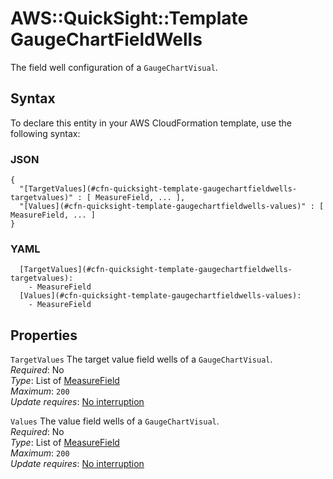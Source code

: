 # AWS::QuickSight::Template GaugeChartFieldWells<a name="aws-properties-quicksight-template-gaugechartfieldwells"></a>

The field well configuration of a `GaugeChartVisual`\.

## Syntax<a name="aws-properties-quicksight-template-gaugechartfieldwells-syntax"></a>

To declare this entity in your AWS CloudFormation template, use the following syntax:

### JSON<a name="aws-properties-quicksight-template-gaugechartfieldwells-syntax.json"></a>

```
{
  "[TargetValues](#cfn-quicksight-template-gaugechartfieldwells-targetvalues)" : [ MeasureField, ... ],
  "[Values](#cfn-quicksight-template-gaugechartfieldwells-values)" : [ MeasureField, ... ]
}
```

### YAML<a name="aws-properties-quicksight-template-gaugechartfieldwells-syntax.yaml"></a>

```
  [TargetValues](#cfn-quicksight-template-gaugechartfieldwells-targetvalues): 
    - MeasureField
  [Values](#cfn-quicksight-template-gaugechartfieldwells-values): 
    - MeasureField
```

## Properties<a name="aws-properties-quicksight-template-gaugechartfieldwells-properties"></a>

`TargetValues`  <a name="cfn-quicksight-template-gaugechartfieldwells-targetvalues"></a>
The target value field wells of a `GaugeChartVisual`\.  
*Required*: No  
*Type*: List of [MeasureField](aws-properties-quicksight-template-measurefield.md)  
*Maximum*: `200`  
*Update requires*: [No interruption](https://docs.aws.amazon.com/AWSCloudFormation/latest/UserGuide/using-cfn-updating-stacks-update-behaviors.html#update-no-interrupt)

`Values`  <a name="cfn-quicksight-template-gaugechartfieldwells-values"></a>
The value field wells of a `GaugeChartVisual`\.  
*Required*: No  
*Type*: List of [MeasureField](aws-properties-quicksight-template-measurefield.md)  
*Maximum*: `200`  
*Update requires*: [No interruption](https://docs.aws.amazon.com/AWSCloudFormation/latest/UserGuide/using-cfn-updating-stacks-update-behaviors.html#update-no-interrupt)